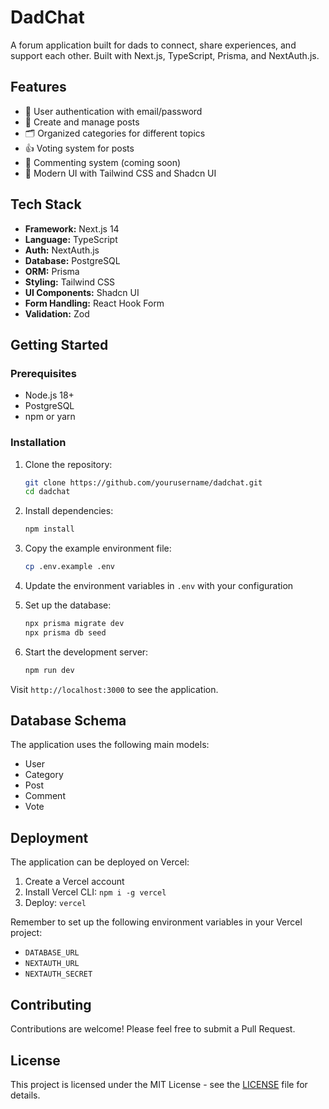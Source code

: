 # DadChat

A forum application built for dads to connect, share experiences, and support each other. Built with Next.js, TypeScript, Prisma, and NextAuth.js.

## Features

- 🔐 User authentication with email/password
- 📝 Create and manage posts
- 🗂️ Organized categories for different topics
- 👍 Voting system for posts
- 💬 Commenting system (coming soon)
- 🎨 Modern UI with Tailwind CSS and Shadcn UI

## Tech Stack

- **Framework:** Next.js 14
- **Language:** TypeScript
- **Auth:** NextAuth.js
- **Database:** PostgreSQL
- **ORM:** Prisma
- **Styling:** Tailwind CSS
- **UI Components:** Shadcn UI
- **Form Handling:** React Hook Form
- **Validation:** Zod

## Getting Started

### Prerequisites

- Node.js 18+ 
- PostgreSQL
- npm or yarn

### Installation

1. Clone the repository:
   ```bash
   git clone https://github.com/yourusername/dadchat.git
   cd dadchat
   ```

2. Install dependencies:
   ```bash
   npm install
   ```

3. Copy the example environment file:
   ```bash
   cp .env.example .env
   ```

4. Update the environment variables in `.env` with your configuration

5. Set up the database:
   ```bash
   npx prisma migrate dev
   npx prisma db seed
   ```

6. Start the development server:
   ```bash
   npm run dev
   ```

Visit `http://localhost:3000` to see the application.

## Database Schema

The application uses the following main models:
- User
- Category
- Post
- Comment
- Vote

## Deployment

The application can be deployed on Vercel:

1. Create a Vercel account
2. Install Vercel CLI: `npm i -g vercel`
3. Deploy: `vercel`

Remember to set up the following environment variables in your Vercel project:
- `DATABASE_URL`
- `NEXTAUTH_URL`
- `NEXTAUTH_SECRET`

## Contributing

Contributions are welcome! Please feel free to submit a Pull Request.

## License

This project is licensed under the MIT License - see the [LICENSE](LICENSE) file for details.
